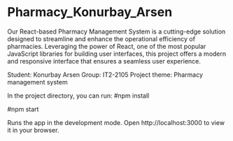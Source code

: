 # Pharmacy_Konurbay_Arsen
Our React-based Pharmacy Management System is a cutting-edge solution designed to streamline and enhance the operational efficiency of pharmacies. Leveraging the power of React, one of the most popular JavaScript libraries for building user interfaces, this project offers a modern and responsive interface that ensures a seamless user experience.

Student: Konurbay Arsen
Group: IT2-2105
Project theme: Pharmacy management system

In the project directory, you can run:
#npm install 


#npm start

Runs the app in the development mode.
Open http://localhost:3000 to view it in your browser.
